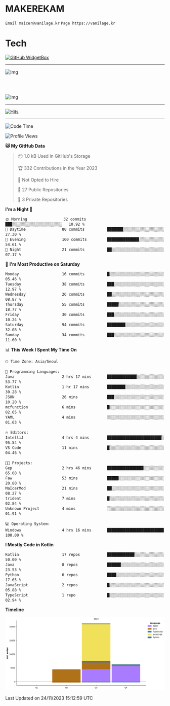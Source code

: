 # MAKEREKAM

`Email maicer@vanilage.kr`
`Page https://vanilage.kr`

# Tech

[![GitHub WidgetBox](https://github-widgetbox.vercel.app/api/skills?languages=python,js,ts,c,cpp,cs,java,kotlin,bash,md,html,css,xml,yaml,swift,powershell,json,R,SQL,php&tools=git,npm,gradle,nodejs,vercel,nginx&includeNames=true&theme=darkmode)](https://github.com/Jurredr/github-widgetbox)

---

![img](https://github-readme-stats.vercel.app/api/top-langs/?username=MAKEREKAM&layout=compact&theme=gruvbox)

<br>
<br>

![img](https://github-readme-stats.vercel.app/api/?username=MAKEREKAM&layout=compact&theme=gruvbox)

---

[![Hits](https://hits.seeyoufarm.com/api/count/incr/badge.svg?url=https%3A%2F%2Fgithub.com%2FMAKEREKAM&count_bg=%234A49D1&title_bg=%23555555&icon=&icon_color=%23E7E7E7&title=방문&edge_flat=false)](https://hits.seeyoufarm.com)

---

<!--START_SECTION:waka-->
![Code Time](http://img.shields.io/badge/Code%20Time-84%20hrs%2041%20mins-blue)

![Profile Views](http://img.shields.io/badge/Profile%20Views-0-blue)

**🐱 My GitHub Data** 

> 📦 1.0 kB Used in GitHub's Storage 
 > 
> 🏆 332 Contributions in the Year 2023
 > 
> 🚫 Not Opted to Hire
 > 
> 📜 27 Public Repositories 
 > 
> 🔑 3 Private Repositories 
 > 
**I'm a Night 🦉** 

```text
🌞 Morning                32 commits          ███░░░░░░░░░░░░░░░░░░░░░░   10.92 % 
🌆 Daytime                80 commits          ███████░░░░░░░░░░░░░░░░░░   27.30 % 
🌃 Evening                160 commits         ██████████████░░░░░░░░░░░   54.61 % 
🌙 Night                  21 commits          ██░░░░░░░░░░░░░░░░░░░░░░░   07.17 % 
```
📅 **I'm Most Productive on Saturday** 

```text
Monday                   16 commits          █░░░░░░░░░░░░░░░░░░░░░░░░   05.46 % 
Tuesday                  38 commits          ███░░░░░░░░░░░░░░░░░░░░░░   12.97 % 
Wednesday                26 commits          ██░░░░░░░░░░░░░░░░░░░░░░░   08.87 % 
Thursday                 55 commits          █████░░░░░░░░░░░░░░░░░░░░   18.77 % 
Friday                   30 commits          ███░░░░░░░░░░░░░░░░░░░░░░   10.24 % 
Saturday                 94 commits          ████████░░░░░░░░░░░░░░░░░   32.08 % 
Sunday                   34 commits          ███░░░░░░░░░░░░░░░░░░░░░░   11.60 % 
```


📊 **This Week I Spent My Time On** 

```text
🕑︎ Time Zone: Asia/Seoul

💬 Programming Languages: 
Java                     2 hrs 17 mins       █████████████░░░░░░░░░░░░   53.77 % 
Kotlin                   1 hr 17 mins        ████████░░░░░░░░░░░░░░░░░   30.28 % 
JSON                     26 mins             ███░░░░░░░░░░░░░░░░░░░░░░   10.20 % 
mcfunction               6 mins              █░░░░░░░░░░░░░░░░░░░░░░░░   02.65 % 
YAML                     4 mins              ░░░░░░░░░░░░░░░░░░░░░░░░░   01.63 % 

🔥 Editors: 
IntelliJ                 4 hrs 4 mins        ████████████████████████░   95.54 % 
VS Code                  11 mins             █░░░░░░░░░░░░░░░░░░░░░░░░   04.46 % 

🐱‍💻 Projects: 
Gep                      2 hrs 46 mins       ████████████████░░░░░░░░░   65.08 % 
Faw                      53 mins             █████░░░░░░░░░░░░░░░░░░░░   20.80 % 
MaIcerMod                21 mins             ██░░░░░░░░░░░░░░░░░░░░░░░   08.27 % 
trident                  7 mins              █░░░░░░░░░░░░░░░░░░░░░░░░   02.84 % 
Unknown Project          4 mins              ░░░░░░░░░░░░░░░░░░░░░░░░░   01.91 % 

💻 Operating System: 
Windows                  4 hrs 16 mins       █████████████████████████   100.00 % 
```

**I Mostly Code in Kotlin** 

```text
Kotlin                   17 repos            ████████████░░░░░░░░░░░░░   50.00 % 
Java                     8 repos             ██████░░░░░░░░░░░░░░░░░░░   23.53 % 
Python                   6 repos             ████░░░░░░░░░░░░░░░░░░░░░   17.65 % 
JavaScript               2 repos             █░░░░░░░░░░░░░░░░░░░░░░░░   05.88 % 
TypeScript               1 repo              █░░░░░░░░░░░░░░░░░░░░░░░░   02.94 % 
```



**Timeline**

![Lines of Code chart](https://raw.githubusercontent.com/MAKEREKAM/MAKEREKAM/main/assets/bar_graph.png)


 Last Updated on 24/11/2023 15:12:59 UTC
<!--END_SECTION:waka-->
